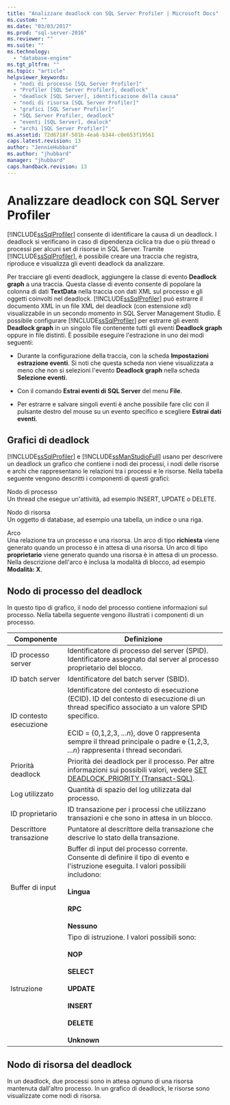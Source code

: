```yaml
---
title: "Analizzare deadlock con SQL Server Profiler | Microsoft Docs"
ms.custom: ""
ms.date: "03/03/2017"
ms.prod: "sql-server-2016"
ms.reviewer: ""
ms.suite: ""
ms.technology: 
  - "database-engine"
ms.tgt_pltfrm: ""
ms.topic: "article"
helpviewer_keywords: 
  - "nodi di processo [SQL Server Profiler]"
  - "Profiler [SQL Server Profiler], deadlock"
  - "deadlock [SQL Server], identificazione della causa"
  - "nodi di risorsa [SQL Server Profiler]"
  - "grafici [SQL Server Profiler]"
  - "SQL Server Profiler, deadlock"
  - "eventi [SQL Server], dealock"
  - "archi [SQL Server Profiler]"
ms.assetid: 72d6718f-501b-4ea6-b344-c0e653f19561
caps.latest.revision: 13
author: "JennieHubbard"
ms.author: "jhubbard"
manager: "jhubbard"
caps.handback.revision: 13
---
```

# Analizzare deadlock con SQL Server Profiler
  [!INCLUDE[ssSqlProfiler](../../includes/sssqlprofiler-md.md)] consente di identificare la causa di un deadlock. I deadlock si verificano in caso di dipendenza ciclica tra due o più thread o processi per alcuni set di risorse in SQL Server. Tramite [!INCLUDE[ssSqlProfiler](../../includes/sssqlprofiler-md.md)], è possibile creare una traccia che registra, riproduce e visualizza gli eventi deadlock da analizzare.  
  
 Per tracciare gli eventi deadlock, aggiungere la classe di evento **Deadlock graph** a una traccia. Questa classe di evento consente di popolare la colonna di dati **TextData** nella traccia con dati XML sul processo e gli oggetti coinvolti nel deadlock. [!INCLUDE[ssSqlProfiler](../../includes/sssqlprofiler-md.md)] può estrarre il documento XML in un file XML del deadlock (con estensione xdl) visualizzabile in un secondo momento in SQL Server Management Studio. È possibile configurare [!INCLUDE[ssSqlProfiler](../../includes/sssqlprofiler-md.md)] per estrarre gli eventi **Deadlock graph** in un singolo file contenente tutti gli eventi **Deadlock graph** oppure in file distinti. È possibile eseguire l'estrazione in uno dei modi seguenti:  
  
-   Durante la configurazione della traccia, con la scheda **Impostazioni estrazione eventi**. Si noti che questa scheda non viene visualizzata a meno che non si selezioni l'evento **Deadlock graph** nella scheda **Selezione eventi**.  
  
-   Con il comando **Estrai eventi di SQL Server** del menu **File**.  
  
-   Per estrarre e salvare singoli eventi è anche possibile fare clic con il pulsante destro del mouse su un evento specifico e scegliere **Estrai dati eventi**.  
  
## Grafici di deadlock  
 [!INCLUDE[ssSqlProfiler](../../includes/sssqlprofiler-md.md)] e [!INCLUDE[ssManStudioFull](../../includes/ssmanstudiofull-md.md)] usano per descrivere un deadlock un grafico che contiene i nodi dei processi, i nodi delle risorse e archi che rappresentano le relazioni tra i processi e le risorse. Nella tabella seguente vengono descritti i componenti di questi grafici:  
  
 Nodo di processo  
 Un thread che esegue un'attività, ad esempio INSERT, UPDATE o DELETE.  
  
 Nodo di risorsa  
 Un oggetto di database, ad esempio una tabella, un indice o una riga.  
  
 Arco  
 Una relazione tra un processo e una risorsa. Un arco di tipo **richiesta** viene generato quando un processo è in attesa di una risorsa. Un arco di tipo **proprietario** viene generato quando una risorsa è in attesa di un processo. Nella descrizione dell'arco è inclusa la modalità di blocco, ad esempio **Modalità: X**.  
  
## Nodo di processo del deadlock  
 In questo tipo di grafico, il nodo del processo contiene informazioni sul processo. Nella tabella seguente vengono illustrati i componenti di un processo.  
  
|Componente|Definizione|  
|---------------|----------------|  
|ID processo server|Identificatore di processo del server (SPID). Identificatore assegnato dal server al processo proprietario del blocco.|  
|ID batch server|Identificatore del batch server (SBID).|  
|ID contesto esecuzione|Identificatore del contesto di esecuzione (ECID). ID del contesto di esecuzione di un thread specifico associato a un valore SPID specifico.<br /><br /> ECID = {0,1,2,3, *...n*}, dove 0 rappresenta sempre il thread principale o padre e {1,2,3, *...n*} rappresenta i thread secondari.|  
|Priorità deadlock|Priorità dei deadlock per il processo. Per altre informazioni sui possibili valori, vedere [SET DEADLOCK_PRIORITY &#40;Transact-SQL&#41;](../../t-sql/statements/set-deadlock-priority-transact-sql.md).|  
|Log utilizzato|Quantità di spazio del log utilizzata dal processo.|  
|ID proprietario|ID transazione per i processi che utilizzano transazioni e che sono in attesa in un blocco.|  
|Descrittore transazione|Puntatore al descrittore della transazione che descrive lo stato della transazione.|  
|Buffer di input|Buffer di input del processo corrente. Consente di definire il tipo di evento e l'istruzione eseguita. I valori possibili includono:<br /><br /> **Lingua**<br /><br /> **RPC**<br /><br /> **Nessuno**|  
|Istruzione|Tipo di istruzione. I valori possibili sono:<br /><br /> **NOP**<br /><br /> **SELECT**<br /><br /> **UPDATE**<br /><br /> **INSERT**<br /><br /> **DELETE**<br /><br /> **Unknown**|  
  
## Nodo di risorsa del deadlock  
 In un deadlock, due processi sono in attesa ognuno di una risorsa mantenuta dall'altro processo. In un grafico di deadlock, le risorse sono visualizzate come nodi di risorsa.  
  
  